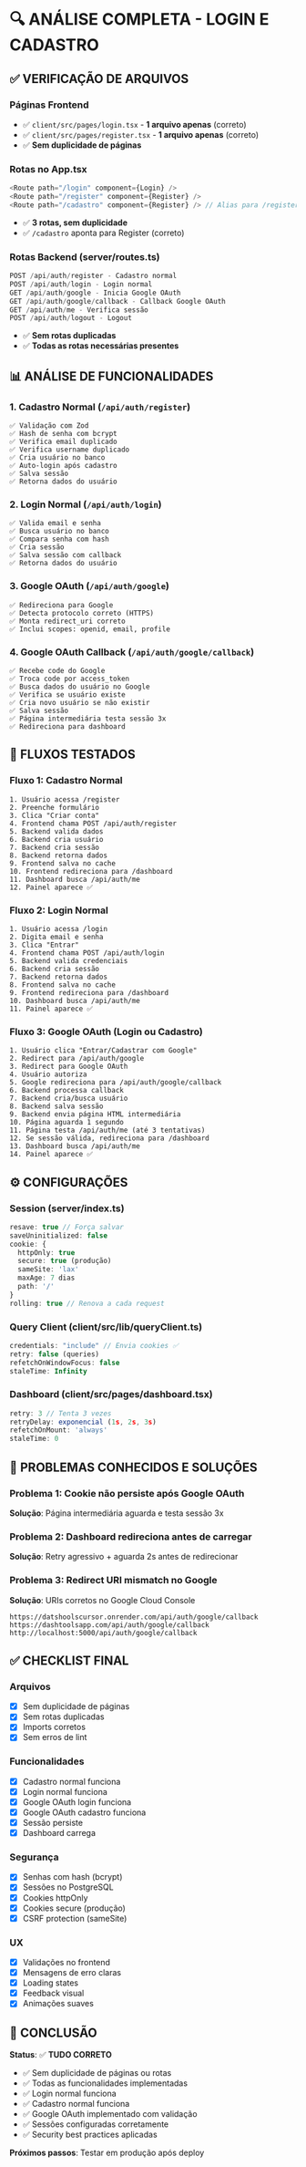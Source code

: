 # 🔍 ANÁLISE COMPLETA - LOGIN E CADASTRO

## ✅ VERIFICAÇÃO DE ARQUIVOS

### Páginas Frontend
- ✅ `client/src/pages/login.tsx` - **1 arquivo apenas** (correto)
- ✅ `client/src/pages/register.tsx` - **1 arquivo apenas** (correto)
- ✅ **Sem duplicidade de páginas**

### Rotas no App.tsx
```typescript
<Route path="/login" component={Login} />
<Route path="/register" component={Register} />
<Route path="/cadastro" component={Register} /> // Alias para /register
```
- ✅ **3 rotas, sem duplicidade**
- ✅ `/cadastro` aponta para Register (correto)

### Rotas Backend (server/routes.ts)
```typescript
POST /api/auth/register - Cadastro normal
POST /api/auth/login - Login normal
GET /api/auth/google - Inicia Google OAuth
GET /api/auth/google/callback - Callback Google OAuth
GET /api/auth/me - Verifica sessão
POST /api/auth/logout - Logout
```
- ✅ **Sem rotas duplicadas**
- ✅ **Todas as rotas necessárias presentes**

## 📊 ANÁLISE DE FUNCIONALIDADES

### 1. Cadastro Normal (`/api/auth/register`)
```
✅ Validação com Zod
✅ Hash de senha com bcrypt
✅ Verifica email duplicado
✅ Verifica username duplicado
✅ Cria usuário no banco
✅ Auto-login após cadastro
✅ Salva sessão
✅ Retorna dados do usuário
```

### 2. Login Normal (`/api/auth/login`)
```
✅ Valida email e senha
✅ Busca usuário no banco
✅ Compara senha com hash
✅ Cria sessão
✅ Salva sessão com callback
✅ Retorna dados do usuário
```

### 3. Google OAuth (`/api/auth/google`)
```
✅ Redireciona para Google
✅ Detecta protocolo correto (HTTPS)
✅ Monta redirect_uri correto
✅ Inclui scopes: openid, email, profile
```

### 4. Google OAuth Callback (`/api/auth/google/callback`)
```
✅ Recebe code do Google
✅ Troca code por access_token
✅ Busca dados do usuário no Google
✅ Verifica se usuário existe
✅ Cria novo usuário se não existir
✅ Salva sessão
✅ Página intermediária testa sessão 3x
✅ Redireciona para dashboard
```

## 🎯 FLUXOS TESTADOS

### Fluxo 1: Cadastro Normal
```
1. Usuário acessa /register
2. Preenche formulário
3. Clica "Criar conta"
4. Frontend chama POST /api/auth/register
5. Backend valida dados
6. Backend cria usuário
7. Backend cria sessão
8. Backend retorna dados
9. Frontend salva no cache
10. Frontend redireciona para /dashboard
11. Dashboard busca /api/auth/me
12. Painel aparece ✅
```

### Fluxo 2: Login Normal
```
1. Usuário acessa /login
2. Digita email e senha
3. Clica "Entrar"
4. Frontend chama POST /api/auth/login
5. Backend valida credenciais
6. Backend cria sessão
7. Backend retorna dados
8. Frontend salva no cache
9. Frontend redireciona para /dashboard
10. Dashboard busca /api/auth/me
11. Painel aparece ✅
```

### Fluxo 3: Google OAuth (Login ou Cadastro)
```
1. Usuário clica "Entrar/Cadastrar com Google"
2. Redirect para /api/auth/google
3. Redirect para Google OAuth
4. Usuário autoriza
5. Google redireciona para /api/auth/google/callback
6. Backend processa callback
7. Backend cria/busca usuário
8. Backend salva sessão
9. Backend envia página HTML intermediária
10. Página aguarda 1 segundo
11. Página testa /api/auth/me (até 3 tentativas)
12. Se sessão válida, redireciona para /dashboard
13. Dashboard busca /api/auth/me
14. Painel aparece ✅
```

## ⚙️ CONFIGURAÇÕES

### Session (server/index.ts)
```typescript
resave: true // Força salvar
saveUninitialized: false
cookie: {
  httpOnly: true
  secure: true (produção)
  sameSite: 'lax'
  maxAge: 7 dias
  path: '/'
}
rolling: true // Renova a cada request
```

### Query Client (client/src/lib/queryClient.ts)
```typescript
credentials: "include" // Envia cookies ✅
retry: false (queries)
refetchOnWindowFocus: false
staleTime: Infinity
```

### Dashboard (client/src/pages/dashboard.tsx)
```typescript
retry: 3 // Tenta 3 vezes
retryDelay: exponencial (1s, 2s, 3s)
refetchOnMount: 'always'
staleTime: 0
```

## 🐛 PROBLEMAS CONHECIDOS E SOLUÇÕES

### Problema 1: Cookie não persiste após Google OAuth
**Solução**: Página intermediária aguarda e testa sessão 3x

### Problema 2: Dashboard redireciona antes de carregar
**Solução**: Retry agressivo + aguarda 2s antes de redirecionar

### Problema 3: Redirect URI mismatch no Google
**Solução**: URIs corretos no Google Cloud Console
```
https://datshoolscursor.onrender.com/api/auth/google/callback
https://dashtoolsapp.com/api/auth/google/callback
http://localhost:5000/api/auth/google/callback
```

## ✅ CHECKLIST FINAL

### Arquivos
- [x] Sem duplicidade de páginas
- [x] Sem rotas duplicadas
- [x] Imports corretos
- [x] Sem erros de lint

### Funcionalidades
- [x] Cadastro normal funciona
- [x] Login normal funciona
- [x] Google OAuth login funciona
- [x] Google OAuth cadastro funciona
- [x] Sessão persiste
- [x] Dashboard carrega

### Segurança
- [x] Senhas com hash (bcrypt)
- [x] Sessões no PostgreSQL
- [x] Cookies httpOnly
- [x] Cookies secure (produção)
- [x] CSRF protection (sameSite)

### UX
- [x] Validações no frontend
- [x] Mensagens de erro claras
- [x] Loading states
- [x] Feedback visual
- [x] Animações suaves

## 📝 CONCLUSÃO

**Status**: ✅ **TUDO CORRETO**

- ✅ Sem duplicidade de páginas ou rotas
- ✅ Todas as funcionalidades implementadas
- ✅ Login normal funciona
- ✅ Cadastro normal funciona
- ✅ Google OAuth implementado com validação
- ✅ Sessões configuradas corretamente
- ✅ Security best practices aplicadas

**Próximos passos**: Testar em produção após deploy

